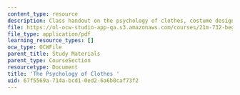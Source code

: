 ```yaml
---
content_type: resource
description: Class handout on the psychology of clothes, costume design, and production.
file: https://ol-ocw-studio-app-qa.s3.amazonaws.com/courses/21m-732-beginning-costume-design-and-construction-fall-2008/67f5569a714abcd10ed26a6b0caf73f2_psychology.pdf
file_type: application/pdf
learning_resource_types: []
ocw_type: OCWFile
parent_title: Study Materials
parent_type: CourseSection
resourcetype: Document
title: 'The Psychology of Clothes '
uid: 67f5569a-714a-bcd1-0ed2-6a6b0caf73f2
---
```

